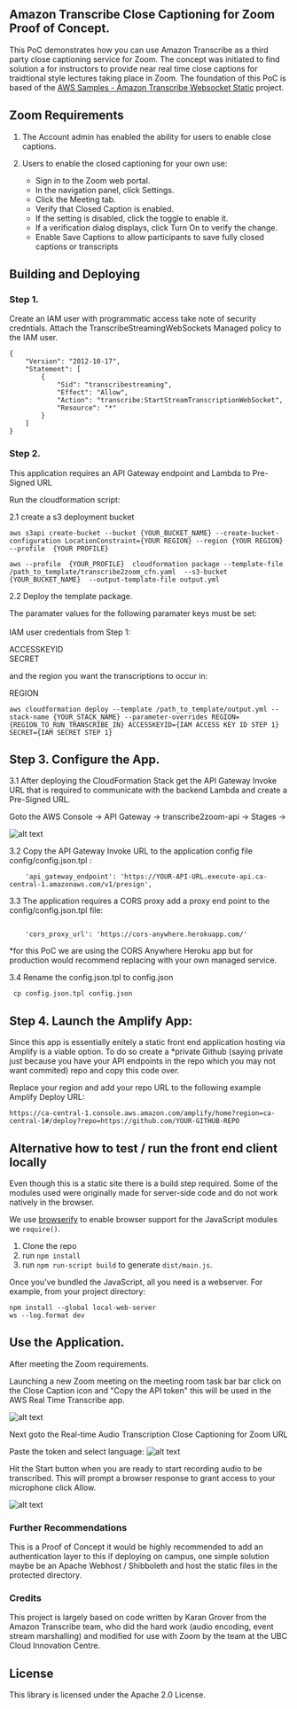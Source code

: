 ## Amazon Transcribe Close Captioning for Zoom Proof of Concept.

This PoC demonstrates how you can use Amazon Transcribe as a third party close captioning service for Zoom. The concept was initiated to find solution a for instructors to provide near real time close captions for traidtional style lectures taking place in Zoom. The foundation of this PoC is based of the [AWS Samples - Amazon Transcribe Websocket Static](https://github.com/aws-samples/amazon-transcribe-websocket-static) project. 


## Zoom Requirements
1) The Account admin has enabled the ability for users to enable close captions.

2) Users to enable the closed captioning for your own use:
    * Sign in to the Zoom web portal.
    * In the navigation panel, click Settings.
    * Click the Meeting tab.
    * Verify that Closed Caption is enabled.
    * If the setting is disabled, click the toggle to enable it. 
    * If a verification dialog displays, click Turn On to verify the change.
    * Enable Save Captions to allow participants to save fully closed captions or transcripts 

## Building and Deploying 

### Step 1. 
Create an IAM user with programmatic access take note of security credntials. Attach the TranscribeStreamingWebSockets Managed policy to the IAM user. 

```
{
    "Version": "2012-10-17",
    "Statement": [
        {
            "Sid": "transcribestreaming",
            "Effect": "Allow",
            "Action": "transcribe:StartStreamTranscriptionWebSocket",
            "Resource": "*"
        }
    ]
}
```

### Step 2.
This application requires an API Gateway endpoint and Lambda to Pre-Signed URL 

Run the cloudformation script:

2.1 create a s3 deployment bucket
```
aws s3api create-bucket --bucket {YOUR_BUCKET_NAME} --create-bucket-configuration LocationConstraint={YOUR REGION} --region {YOUR REGION} --profile  {YOUR PROFILE}

```

```
aws --profile  {YOUR_PROFILE}  cloudformation package --template-file /path_to_template/transcribe2zoom_cfn.yaml  --s3-bucket {YOUR_BUCKET_NAME}  --output-template-file output.yml 
```

2.2 Deploy the template package.

The paramater values for the following paramater keys must be set:<br/><br/>
IAM user credentials from Step 1:

ACCESSKEYID  
SECRET


and the region you want the transcriptions to occur in:

REGION

```
aws cloudformation deploy --template /path_to_template/output.yml --stack-name {YOUR_STACK_NAME} --parameter-overrides REGION={REGION_TO_RUN_TRANSCRIBE_IN} ACCESSKEYID={IAM ACCESS KEY ID STEP 1}  SECRET={IAM SECRET STEP 1}
```

## Step 3. Configure the App.

3.1 After deploying the CloudFormation Stack get the API Gateway Invoke URL that is required to communicate with the backend Lambda and create a Pre-Signed URL.

Goto the AWS Console -> API Gateway -> transcribe2zoom-api -> Stages ->

![alt text](images/aws_apigateway_invokeurl.png "API Gateway Endpoint")

3.2 Copy the API Gateway Invoke URL to the application config file config/config.json.tpl  :
```
    'api_gateway_endpoint': 'https://YOUR-API-URL.execute-api.ca-central-1.amazonaws.com/v1/presign',

```

3.3 The application requires a CORS proxy add a proxy end point to the config/config.json.tpl file:

```

    'cors_proxy_url': 'https://cors-anywhere.herokuapp.com/'

```
*for this PoC we are using the CORS Anywhere Heroku app but for production would recommend replacing with your own managed service.  


3.4 Rename the config.json.tpl to config.json 

```
 cp config.json.tpl config.json
```


## Step 4. Launch the Amplify App:

Since this app is essentially enitely a static front end application hosting via Amplify is a viable option. To do so create a *private Github (saying private just because you have your API endpoints in the repo which you may not want commited) repo and copy this code over. 

Replace your region and add your repo URL to the following example Amplify Deploy URL:

```
https://ca-central-1.console.aws.amazon.com/amplify/home?region=ca-central-1#/deploy?repo=https://github.com/YOUR-GITHUB-REPO
```
## Alternative how to test / run the front end client locally

Even though this is a static site there is a build step required. Some of the modules used were originally made for server-side code and do not work natively in the browser.

We use [browserify](https://github.com/browserify/browserify) to enable browser support for the JavaScript modules we `require()`.

1. Clone the repo
2. run `npm install`
3. run `npm run-script build` to generate `dist/main.js`.

Once you've bundled the JavaScript, all you need is a webserver. For example, from your project directory: 

```
npm install --global local-web-server
ws --log.format dev
```

## Use the Application. 

After meeting the Zoom requirements. 

Launching a new Zoom meeting on the meeting room task bar bar click on the Close Caption icon and "Copy the API token" this will be used in the AWS Real Time Transcribe app.


![alt text](images/zoom_enable_cc.png "Use a 3rd party CC service")

Next goto the Real-time Audio Transcription Close Captioning for Zoom URL

Paste the token and select language:
![alt text](images/zoom_paste_token.png "Paste Zoom token")


Hit the Start button when you are ready to start recording audio to be transcribed. This will prompt a browser response to grant access to your microphone click Allow.

![alt text](images/allow_microphone_access.png "Allow Microphone Access")

### Further Recommendations

This is a Proof of Concept it would be highly recommended to add an authentication layer to this if deploying on campus, one simple solution maybe be an Apache Webhost / Shibboleth and host the static files in the protected directory. 

### Credits

This project is largely based on code written by Karan Grover from the Amazon Transcribe team, who did the hard work (audio encoding, event stream marshalling) and modified for use with Zoom by the team at the UBC Cloud Innovation Centre. 

## License

This library is licensed under the Apache 2.0 License. 